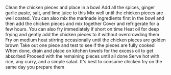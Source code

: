 Clean the chicken pieces and place in a bowl
Add all the spices, ginger garlic paste, salt, and lime juice to this
Mix well until the chicken pieces are well coated. You can also mix the marinade ingredients first in the bowl and then add the chicken pieces and mix together
Cover and refrigerate for a few hours. You can also fry immediately if short on time
Heat oil for deep frying and gently add the chicken pieces to it without overcrowding them
Fry on medium heat stirring occasionally until the chicken pieces are golden brown
Take out one piece and test to see if the pieces are fully cooked
When done, drain and place on kitchen towels for the excess oil to get absorbed
Proceed with the remaining pieces until all done
Serve hot with rice, any curry, and a simple salad. It's best to consume chicken fry on the same day you prepare them